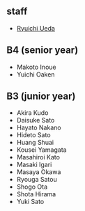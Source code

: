 <h2>staff</h2>
<ul>
 	<li id="ryuichiueda"><a href="http://lab.ueda.asia/?page_id=42">Ryuichi Ueda</a></li>
</ul>
<h2>B4 (senior year)</h2>
<ul>
 	<li>Makoto Inoue</li>
 	<li>Yuichi Oaken</li>
</ul>
<h2>B3 (junior year)</h2>
<ul><sort -k2,2>
 	<li>Akira Kudo</li>
 	<li>Daisuke Sato</li>
 	<li>Hayato Nakano</li>
 	<li>Hideto Sato</li>
 	<li>Huang Shuai</li>
 	<li>Kousei Yamagata</li>
 	<li>Masahiroi Kato</li>
 	<li>Masaki Igari</li>
 	<li>Masaya Okawa</li>
 	<li>Ryouga Satou</li>
 	<li>Shogo Ota</li>
 	<li>Shota Hirama</li>
 	<li>Yuki Sato</li>
</ul>
</ul>
